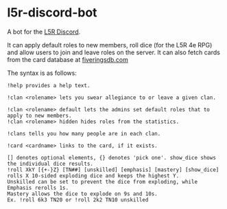 # l5r-discord-bot
A bot for the [L5R Discord](https://discord.gg/zPvBePb).

It can apply default roles to new members, roll dice (for the L5R 4e RPG) and allow users to join and leave roles on the server.
It can also fetch cards from the card database at [fiveringsdb.com](http://fiveringsdb.com)

The syntax is as follows:

```
!help provides a help text.

!clan <rolename> lets you swear allegiance to or leave a given clan.

!clan <rolename> default lets the admins set default roles that to apply to new members.
!clan <rolename> hidden hides roles from the statistics.

!clans tells you how many people are in each clan.

!card <cardname> links to the card, if it exists.

[] denotes optional elements, {} denotes 'pick one'. show_dice shows the individual dice results.
!roll XkY [{+-}Z} [TN##] [unskilled] [emphasis] [mastery] [show_dice] rolls X 10-sided exploding dice and keeps the highest Y.
Unskilled can be set to prevent the dice from exploding, while Emphasis rerolls 1s.
Mastery allows the dice to explode on 9s and 10s.
Ex. !roll 6k3 TN20 or !roll 2k2 TN10 unskilled

```
